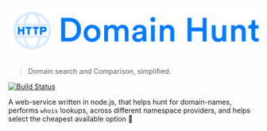 # [![Domain Hunt](media/logo.svg)](https://github.com/Shriram-Balaji/domain-hunt)

> Domain search and Comparison, simplified.

[![Build Status](https://travis-ci.org/Shriram-Balaji/domain-hunt.svg?branch=master)](https://travis-ci.org/Shriram-Balaji/domain-hunt)

A web-service written in node.js, that helps hunt for domain-names, performs `whois` lookups, across different namespace providers, and helps select the cheapest available option :money_with_wings:

